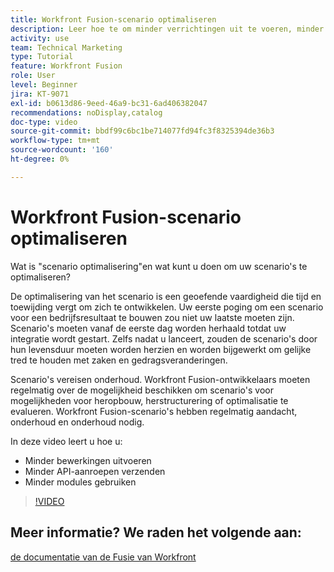 ```yaml
---
title: Workfront Fusion-scenario optimaliseren
description: Leer hoe te om minder verrichtingen uit te voeren, minder API vraag te verzenden, en minder modules, allen in  [!DNL Adobe Workfront Fusion] te gebruiken.
activity: use
team: Technical Marketing
type: Tutorial
feature: Workfront Fusion
role: User
level: Beginner
jira: KT-9071
exl-id: b0613d86-9eed-46a9-bc31-6ad406382047
recommendations: noDisplay,catalog
doc-type: video
source-git-commit: bbdf99c6bc1be714077fd94fc3f8325394de36b3
workflow-type: tm+mt
source-wordcount: '160'
ht-degree: 0%

---
```


# Workfront Fusion-scenario optimaliseren

Wat is &quot;scenario optimalisering&quot;en wat kunt u doen om uw scenario&#39;s te optimaliseren?

De optimalisering van het scenario is een geoefende vaardigheid die tijd en toewijding vergt om zich te ontwikkelen. Uw eerste poging om een scenario voor een bedrijfsresultaat te bouwen zou niet uw laatste moeten zijn. Scenario&#39;s moeten vanaf de eerste dag worden herhaald totdat uw integratie wordt gestart. Zelfs nadat u lanceert, zouden de scenario&#39;s door hun levensduur moeten worden herzien en worden bijgewerkt om gelijke tred te houden met zaken en gedragsveranderingen.

Scenario&#39;s vereisen onderhoud. Workfront Fusion-ontwikkelaars moeten regelmatig over de mogelijkheid beschikken om scenario&#39;s voor mogelijkheden voor heropbouw, herstructurering of optimalisatie te evalueren. Workfront Fusion-scenario&#39;s hebben regelmatig aandacht, onderhoud en onderhoud nodig.

In deze video leert u hoe u:

* Minder bewerkingen uitvoeren
* Minder API-aanroepen verzenden
* Minder modules gebruiken

>[!VIDEO](https://video.tv.adobe.com/v/335313/?quality=12&learn=on&enablevpops=1)

## Meer informatie? We raden het volgende aan:

[ de documentatie van de Fusie van Workfront ](https://experienceleague.adobe.com/en/docs/workfront-fusion/using/get-started-with-fusion/understand-workfront-fusion/workfront-fusion-overview)
